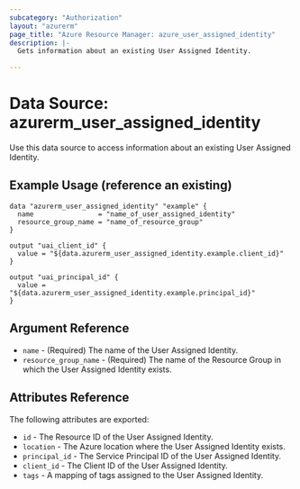 ```yaml
---
subcategory: "Authorization"
layout: "azurerm"
page_title: "Azure Resource Manager: azure_user_assigned_identity"
description: |-
  Gets information about an existing User Assigned Identity.

---
```


# Data Source: azurerm_user_assigned_identity

Use this data source to access information about an existing User Assigned Identity.

## Example Usage (reference an existing)

```hcl
data "azurerm_user_assigned_identity" "example" {
  name                = "name_of_user_assigned_identity"
  resource_group_name = "name_of_resource_group"
}

output "uai_client_id" {
  value = "${data.azurerm_user_assigned_identity.example.client_id}"
}

output "uai_principal_id" {
  value = "${data.azurerm_user_assigned_identity.example.principal_id}"
}
```

## Argument Reference

* `name` - (Required)  The name of the User Assigned Identity.
* `resource_group_name` - (Required) The name of the Resource Group in which the User Assigned Identity exists.

## Attributes Reference

The following attributes are exported:

* `id` - The Resource ID of the User Assigned Identity.
* `location` - The Azure location where the User Assigned Identity exists.
* `principal_id` - The Service Principal ID of the User Assigned Identity.
* `client_id` - The Client ID of the User Assigned Identity.
* `tags` - A mapping of tags assigned to the User Assigned Identity.
